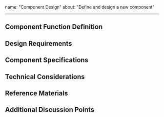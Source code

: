 name: "Component Design"
about: "Define and design a new component"

---

## Component Function Definition
<!-- Please describe the main functions and use cases of this component. -->

## Design Requirements
<!-- If there are any design requirements specific to the component, please specify them. -->

## Component Specifications
<!-- Freely write the interface provided by the component and example usage code. -->

## Technical Considerations
<!-- If there are any technical considerations or topics that need to be discussed for the implementation of the component, please specify them. -->

## Reference Materials
<!-- If there are any reference materials that can help with the implementation of the component, please attach them. -->

## Additional Discussion Points
<!-- If there are any additional points to be aware of, please specify them. -->
